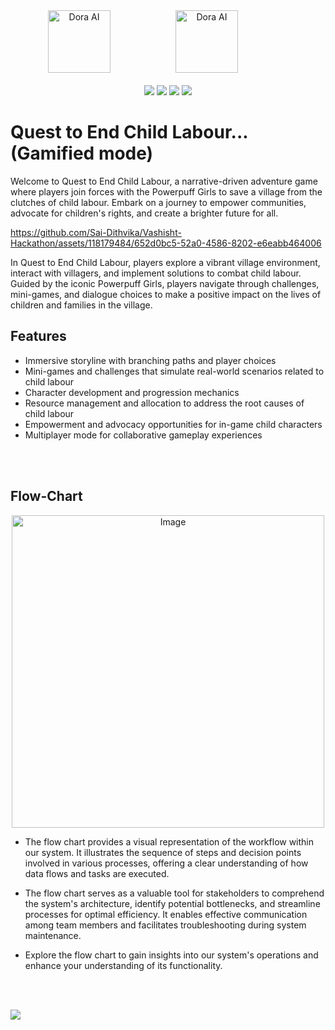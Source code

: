 <div align="center">
  <img src="https://github.com/images/modules/site/copilot/productivity-bg-head.png" width="100" alt="Dora AI" style="margin-right: 80px;" /> 
  <img src="https://github.com/Sai-Dithvika/Vashisht-Hackathon/assets/118179484/6c37f2f1-efcd-473c-ab39-2d656899eaaf" width="100" alt="Dora AI" style="margin-left: 20px; margin-right: 80px;" />
  <br />
  <br />
<img src="https://img.shields.io/badge/IIITDM-%23121011?style=for-the-badge&logoColor=%23ffffff&color=%23000000">
<img src="https://img.shields.io/badge/Vashisht-%23121011?style=for-the-badge&color=blue">
<img src="https://img.shields.io/badge/Google-%23121011?style=for-the-badge&logoColor=%23ffffff&color=%23000000">
<img src="https://img.shields.io/badge/github-%23121011.svg?style=for-the-badge&logo=github&color=black">  
</div>

# Quest to End Child Labour... (Gamified mode)

Welcome to Quest to End Child Labour, a narrative-driven adventure game where players join forces with the Powerpuff Girls to save a village from the clutches of child labour. Embark on a journey to empower communities, advocate for children's rights, and create a brighter future for all.


https://github.com/Sai-Dithvika/Vashisht-Hackathon/assets/118179484/652d0bc5-52a0-4586-8202-e6eabb464006




In Quest to End Child Labour, players explore a vibrant village environment, interact with villagers, and implement solutions to combat child labour. Guided by the iconic Powerpuff Girls, players navigate through challenges, mini-games, and dialogue choices to make a positive impact on the lives of children and families in the village.

## Features

- Immersive storyline with branching paths and player choices
- Mini-games and challenges that simulate real-world scenarios related to child labour
- Character development and progression mechanics
- Resource management and allocation to address the root causes of child labour
- Empowerment and advocacy opportunities for in-game child characters
- Multiplayer mode for collaborative gameplay experiences
<br/>
<br />

## Flow-Chart

<p align="center">
  <a href="https://github.com/Sai-Dithvika/Vashisht-Hackathon/assets/118179484/4d73165e-40fd-46e9-8f48-0180af423173">
    <img src="https://github.com/Sai-Dithvika/Vashisht-Hackathon/assets/118179484/4d73165e-40fd-46e9-8f48-0180af423173" alt="Image" width="500" />
  </a>
</p>

- The flow chart provides a visual representation of the workflow within our system. It illustrates the sequence of steps and decision points involved in various processes, offering a clear understanding of how data flows and tasks are executed.

- The flow chart serves as a valuable tool for stakeholders to comprehend the system's architecture, identify potential bottlenecks, and streamline processes for optimal efficiency. It enables effective communication among team members and facilitates troubleshooting during system maintenance.

- Explore the flow chart to gain insights into our system's operations and enhance your understanding of its functionality.
<br />
<br />

  <a href="https://github.com/Sai-Dithvika/Vashisht-Hackathon/blob/main/notebook/Navigation.md"><img src="https://github.com/t-aswath/mdeditor/assets/119417646/d9574fc2-aa05-4492-b23b-aa9f3e31c60d"></a>

